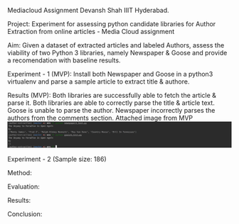 Mediacloud Assignment
Devansh Shah
IIIT Hyderabad.

Project: Experiment for assessing python candidate libraries for Author Extraction from online articles - Media Cloud assignment

Aim: Given a dataset of extracted articles and labeled Authors, assess the viability of two Python 3 libraries, namely Newspaper & Goose and provide a recomendation with baseline results. 

Experiment - 1 (MVP): Install both Newspaper and Goose in a python3 virtualenv and parse a sample article to extract title & authore.

Results (MVP):
Both libraries are successfully able to fetch the article & parse it.
Both libraries are able to correctly parse the title & article text.
Goose is unable to parse the author.
Newspaper incorrectly parses the authors from the comments section.
Attached image from MVP
![alt text](https://raw.githubusercontent.com/shahdevansh/author-extraction/master/results/mvp.png)

Experiment - 2 (Sample size: 186)

Method:

Evaluation:

Results:

Conclusion:


